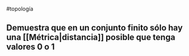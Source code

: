 #topología 
## Demuestra que en un conjunto finito sólo hay una [[Métrica|distancia]] posible que tenga valores 0 o 1

